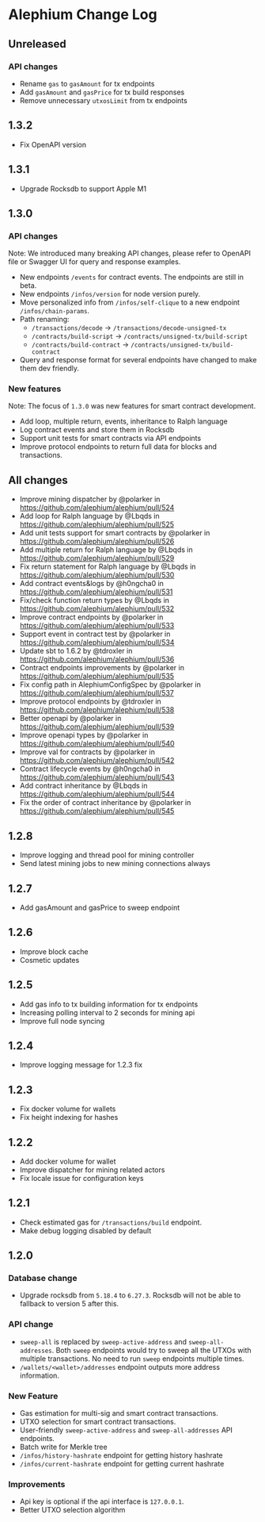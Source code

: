 # Alephium Change Log

## Unreleased

### API changes
* Rename `gas` to `gasAmount` for tx endpoints
* Add `gasAmount` and `gasPrice` for tx build responses
* Remove unnecessary `utxosLimit` from tx endpoints

## 1.3.2

* Fix OpenAPI version

## 1.3.1

* Upgrade Rocksdb to support Apple M1

## 1.3.0

### API changes
Note: We introduced many breaking API changes, please refer to OpenAPI file or Swagger UI for query and response examples.
* New endpoints `/events` for contract events. The endpoints are still in beta.
* New endpoints `/infos/version` for node version purely.
* Move personalized info from `/infos/self-clique` to a new endpoint `/infos/chain-params`.
* Path renaming:
  * `/transactions/decode` -> `/transactions/decode-unsigned-tx`
  * `/contracts/build-script` -> `/contracts/unsigned-tx/build-script`
  * `/contracts/build-contract` -> `/contracts/unsigned-tx/build-contract`
* Query and response format for several endpoints have changed to make them dev friendly.

### New features
Note: The focus of `1.3.0` was new features for smart contract development.
* Add loop, multiple return, events, inheritance to Ralph language
* Log contract events and store them in Rocksdb
* Support unit tests for smart contracts via API endpoints
* Improve protocol endpoints to return full data for blocks and transactions.

## All changes
* Improve mining dispatcher by @polarker in https://github.com/alephium/alephium/pull/524
* Add loop for Ralph language by @Lbqds in https://github.com/alephium/alephium/pull/525
* Add unit tests support for smart contracts by @polarker in https://github.com/alephium/alephium/pull/526
* Add multiple return for Ralph language by @Lbqds in https://github.com/alephium/alephium/pull/529
* Fix return statement for Ralph language by @Lbqds in https://github.com/alephium/alephium/pull/530
* Add contract events&logs by @h0ngcha0 in https://github.com/alephium/alephium/pull/531
* Fix/check function return types by @Lbqds in https://github.com/alephium/alephium/pull/532
* Improve contract endpoints by @polarker in https://github.com/alephium/alephium/pull/533
* Support event in contract test by @polarker in https://github.com/alephium/alephium/pull/534
* Update sbt to 1.6.2 by @tdroxler in https://github.com/alephium/alephium/pull/536
* Contract endpoints improvements by @polarker in https://github.com/alephium/alephium/pull/535
* Fix config path in AlephiumConfigSpec by @polarker in https://github.com/alephium/alephium/pull/537
* Improve protocol endpoints by @tdroxler in https://github.com/alephium/alephium/pull/538
* Better openapi by @polarker in https://github.com/alephium/alephium/pull/539
* Improve openapi types by @polarker in https://github.com/alephium/alephium/pull/540
* Improve val for contracts by @polarker in https://github.com/alephium/alephium/pull/542
* Contract lifecycle events by @h0ngcha0 in https://github.com/alephium/alephium/pull/543
* Add contract inheritance by @Lbqds in https://github.com/alephium/alephium/pull/544
* Fix the order of contract inheritance by @polarker in https://github.com/alephium/alephium/pull/545

## 1.2.8
* Improve logging and thread pool for mining controller
* Send latest mining jobs to new mining connections always

## 1.2.7
* Add gasAmount and gasPrice to sweep endpoint

## 1.2.6
* Improve block cache
* Cosmetic updates

## 1.2.5

* Add gas info to tx building information for tx endpoints
* Increasing polling interval to 2 seconds for mining api
* Improve full node syncing

## 1.2.4

* Improve logging message for 1.2.3 fix

## 1.2.3

* Fix docker volume for wallets
* Fix height indexing for hashes

## 1.2.2

* Add docker volume for wallet
* Improve dispatcher for mining related actors
* Fix locale issue for configuration keys

## 1.2.1

* Check estimated gas for `/transactions/build` endpoint.
* Make debug logging disabled by default

## 1.2.0

### Database change
* Upgrade rocksdb from `5.18.4` to `6.27.3`. Rocksdb will not be able to fallback to version 5 after this.

### API change
* `sweep-all` is replaced by `sweep-active-address` and `sweep-all-addresses`.
Both `sweep` endpoints would try to sweep all the UTXOs with multiple transactions.
No need to run `sweep` endpoints multiple times.
* `/wallets/<wallet>/addresses` endpoint outputs more address information.

### New Feature
* Gas estimation for multi-sig and smart contract transactions.
* UTXO selection for smart contract transactions.
* User-friendly `sweep-active-address` and `sweep-all-addresses` API endpoints.
* Batch write for Merkle tree
* `/infos/history-hashrate` endpoint for getting history hashrate
* `/infos/current-hashrate` endpoint for getting current hashrate

### Improvements
* Api key is optional if the api interface is `127.0.0.1`.
* Better UTXO selection algorithm
